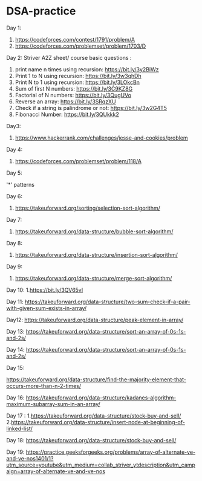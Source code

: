 # DSA-practice
Day 1: 
1. https://codeforces.com/contest/1791/problem/A
2. https://codeforces.com/problemset/problem/1703/D

Day 2:
Striver A2Z sheet/ course basic questions :
1. print name n times using recursion: https://bit.ly/3y2BiWz
2. Print 1 to N using recursion: https://bit.ly/3w3qhDh
3. Print N to 1 using recursion: https://bit.ly/3LOkcBn
4. Sum of first N numbers: https://bit.ly/3C9KZ8G
5. Factorial of N numbers: https://bit.ly/3QugUVo
6. Reverse an array: https://bit.ly/3SRqzXU
7. Check if a string is palindrome or not: https://bit.ly/3w2G4T5
8. Fibonacci Number: https://bit.ly/3QUkkk2

Day3:
1. https://www.hackerrank.com/challenges/jesse-and-cookies/problem

Day 4:
1. https://codeforces.com/problemset/problem/118/A

Day 5:

'*' patterns

Day 6:
1. https://takeuforward.org/sorting/selection-sort-algorithm/

Day 7:
1. https://takeuforward.org/data-structure/bubble-sort-algorithm/

Day 8:
1. https://takeuforward.org/data-structure/insertion-sort-algorithm/

Day 9:
1. https://takeuforward.org/data-structure/merge-sort-algorithm/

Day 10:
1.https://bit.ly/3QV65vI
 
Day 11:
https://takeuforward.org/data-structure/two-sum-check-if-a-pair-with-given-sum-exists-in-array/

Day12:
https://takeuforward.org/data-structure/peak-element-in-array/

Day 13:
https://takeuforward.org/data-structure/sort-an-array-of-0s-1s-and-2s/

Day 14:
https://takeuforward.org/data-structure/sort-an-array-of-0s-1s-and-2s/

Day 15:

https://takeuforward.org/data-structure/find-the-majority-element-that-occurs-more-than-n-2-times/

Day 16:
https://takeuforward.org/data-structure/kadanes-algorithm-maximum-subarray-sum-in-an-array/

Day 17 :
1.https://takeuforward.org/data-structure/stock-buy-and-sell/
2.https://takeuforward.org/data-structure/insert-node-at-beginning-of-linked-list/

Day 18:
https://takeuforward.org/data-structure/stock-buy-and-sell/

Day 19:
https://practice.geeksforgeeks.org/problems/array-of-alternate-ve-and-ve-nos1401/1?utm_source=youtube&utm_medium=collab_striver_ytdescription&utm_campaign=array-of-alternate-ve-and-ve-nos